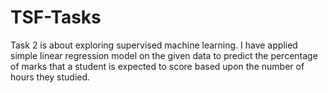 # TSF-Tasks
Task 2 is about exploring supervised machine learning. I have applied simple linear regression model on the given data to predict the percentage of marks that a student is expected to score based upon the number of hours they studied.
